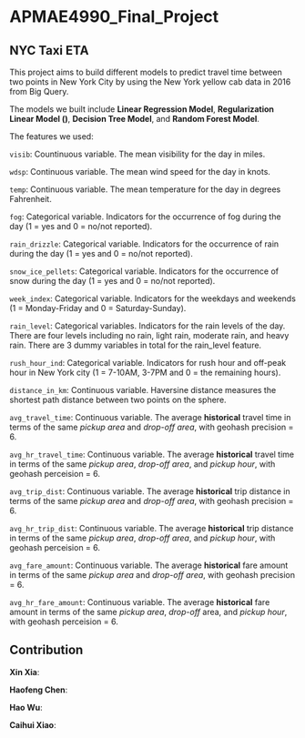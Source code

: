 # APMAE4990_Final_Project

## NYC Taxi ETA

This project aims to build different models to predict travel time between two points in New York City by using the New York yellow cab data in 2016 from Big Query.

The models we built include **Linear Regression Model**, **Regularization Linear Model (\)**, **Decision Tree Model**, and **Random Forest Model**.

The features we used:

`visib`: Countinuous variable. The mean visibility for the day in miles.

`wdsp`: Continuous variable. The mean wind speed for the day in knots.

`temp`: Continuous variable. The mean temperature for the day in degrees Fahrenheit.

`fog`: Categorical variable. Indicators for the occurrence of fog during the day (1 = yes and 0 = no/not reported).

`rain_drizzle`: Categorical variable. Indicators for the occurrence of rain during the day (1 = yes and 0 = no/not reported).

`snow_ice_pellets`: Categorical variable. Indicators for the occurrence of snow during the day (1 = yes and 0 = no/not reported).

`week_index`: Categorical variable. Indicators for the weekdays and weekends (1 = Monday-Friday and 0 = Saturday-Sunday).

`rain_level`: Categorical variables. Indicators for the rain levels of the day. There are four levels including no rain, light rain, moderate rain, and heavy rain. There are 3 dummy variables in total for the rain_level feature.

`rush_hour_ind`: Categorical variable. Indicators for rush hour and off-peak hour in New York city (1 = 7-10AM, 3-7PM and 0 = the remaining hours).

`distance_in_km`: Continuous variable. Haversine distance measures the shortest path distance between two points on the sphere. 

`avg_travel_time`: Continuous variable. The average **historical** travel time in terms of the same *pickup area* and *drop-off area*, with geohash precision = 6.

`avg_hr_travel_time`: Continuous variable. The average **historical** travel time in terms of the same *pickup area*, *drop-off area*, and *pickup hour*, with geohash perceision = 6.

`avg_trip_dist`: Continuous variable. The average **historical** trip distance in terms of the same *pickup area* and *drop-off area*, with geohash precision = 6.

`avg_hr_trip_dist`: Continuous variable. The average **historical** trip distance in terms of the same *pickup area*, *drop-off area*, and *pickup hour*, with geohash perceision = 6.

`avg_fare_amount`: Continuous variable. The average **historical** fare amount in terms of the same *pickup area* and *drop-off area*, with geohash precision = 6.

`avg_hr_fare_amount`: Continuous variable. The average **historical** fare amount in terms of the same *pickup area*, *drop-off* area, and *pickup hour*, with geohash perceision = 6.

## Contribution

**Xin Xia**:

**Haofeng Chen**:

**Hao Wu**:

**Caihui Xiao**:
